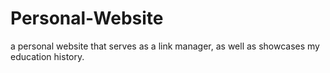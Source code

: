 # Personal-Website
a personal website that serves as a link manager, as well as showcases my education history. 
